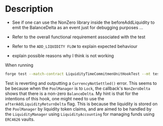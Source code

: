 
# Description

- See if one can use the NonZero library inside the beforeAddLiquidity to emit the 
BalanceDelta as an event just for debugging purposes ...

- Refer to the overall functional requirement associated with the test

- Refer to the `ADD_LIQUIDITY FLOW` to explain expected behaviour
- explain possible reasons why I think is not working

When running 

```sh
forge test --match-contract LiquidityTimeCommitmenUnitHookTest --mt test__beforeAddLiquidity__shouldRouteToJITLiquidityManager
```

Test is reverting and outputting a `CurrencyNotSettled()` error. This seems to be because when the `PoolManager` is to `Lock`, the callback's `NonZeroDelta` shows that there is a non-zero `BalanceDelta`. My hint is that for the intentions of this hook, one might need to use the `afterAddLiquidityReturnDelta` flag. This is because the liquidity is stored on the `PoolManager` by liquidity token claims, and are aimed to be handled by the `LiquidityManager` using `LiquidityAccounting` for managing funds using `ERC4626` vaults.

